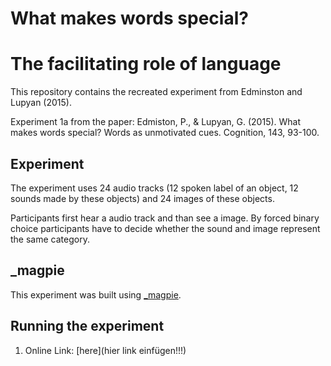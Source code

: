# What makes words special?
# The facilitating role of language

This repository contains the recreated experiment from Edminston and Lupyan (2015).

Experiment 1a from the paper:
Edmiston, P., & Lupyan, G. (2015). What makes words special? Words as unmotivated cues. Cognition, 143, 93-100.


## Experiment

The experiment uses 24 audio tracks (12 spoken label of an object, 12 sounds made by these objects) and 24 images of these objects.

Participants first hear a audio track and than see a image. By forced binary choice participants have to decide whether the sound and image represent the same category.


## \_magpie

This experiment was built using [\_magpie](https://magpie-ea.github.io/magpie-site/index.html).

## Running the experiment

1. Online Link: [here](hier link einfügen!!!)
